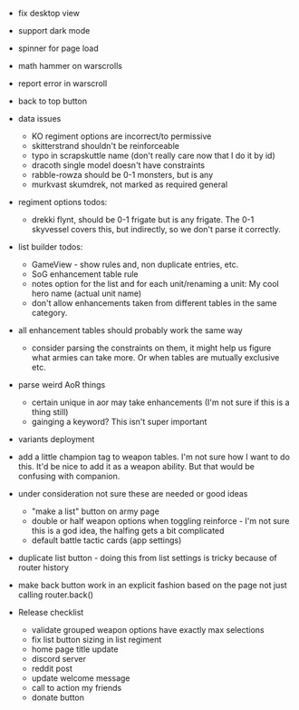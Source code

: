 * fix desktop view
* support dark mode
* spinner for page load
* math hammer on warscrolls
* report error in warscroll
* back to top button

* data issues
  * KO regiment options are incorrect/to permissive
  * skitterstrand shouldn't be reinforceable
  * typo in scrapskuttle name (don't really care now that I do it by id)
  * dracoth single model doesn't have constraints
  * rabble-rowza should be 0-1 monsters, but is any 
  * murkvast skumdrek, not marked as required general

* regiment options todos:
  * drekki flynt, should be 0-1 frigate but is any frigate. The 0-1 skyvessel covers this, but indirectly, so we don't parse it correctly.

* list builder todos:
  * GameView - show rules and, non duplicate entries, etc.
  * SoG enhancement table rule
  * notes option for the list and for each unit/renaming a unit: My cool hero name (actual unit name)
  * don't allow enhancements taken from different tables in the same category.

* all enhancement tables should probably work the same way
  * consider parsing the constraints on them, it might help us figure what armies can take more. Or when tables are mutually exclusive etc.

* parse weird AoR things
  * certain unique in aor may take enhancements (I'm not sure if this is a thing still)
  * gainging a keyword? This isn't super important

* variants deployment

* add a little champion tag to weapon tables. I'm not sure how I want to do this.
It'd be nice to add it as a weapon ability. But that would be confusing with companion.

* under consideration not sure these are needed or good ideas
  * "make a list" button on army page
  * double or half weapon options when toggling reinforce - I'm not sure this is a god idea, the halfing gets a bit complicated
  * default battle tactic cards (app settings)

* duplicate list button - doing this from list settings is tricky because of router history
* make back button work in an explicit fashion based on the page not just calling router.back()

* Release checklist
  * validate grouped weapon options have exactly max selections
  * fix list button sizing in list regiment
  * home page title update
  * discord server
  * reddit post
  * update welcome message
  * call to action my friends
  * donate button